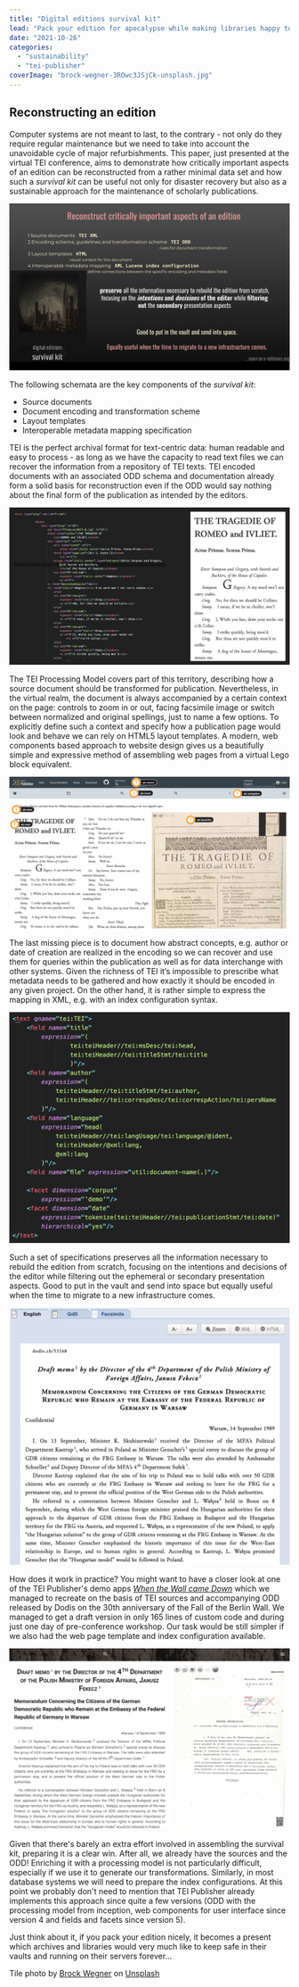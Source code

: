```yaml
---
title: "Digital editions survival kit"
lead: "Pack your edition for apocalypse while making libraries happy to keep it safe and running on their servers forever..."
date: "2021-10-26"
categories: 
  - "sustainability"
  - "tei-publisher"
coverImage: "brock-wegner-3ROwc3JSjCk-unsplash.jpg"
---
```


## Reconstructing an edition

Computer systems are not meant to last, to the contrary - not only do they require regular maintenance but we need to take into account the unavoidable cycle of major refurbishments. This paper, just presented at the virtual TEI conference, aims to demonstrate how critically important aspects of an edition can be reconstructed from a rather minimal data set and how such a _survival kit_ can be useful not only for disaster recovery but also as a sustainable approach for the maintenance of scholarly publications.

![Poster for 2021 TEI Conference by Magdalena Turska](/img/survivalkit.png)

The following schemata are the key components of the _survival kit_:

- Source documents
- Document encoding and transformation scheme
- Layout templates
- Interoperable metadata mapping specification

TEI is the perfect archival format for text-centric data: human readable and easy to process - as long as we have the capacity to read text files we can recover the information from a repository of TEI texts. TEI encoded documents with an associated ODD schema and documentation already form a solid basis for reconstruction even if the ODD would say nothing about the final form of the publication as intended by the editors.

![TEI source and rendition via the Processing Model](/img/processingmodel.png)

The TEI Processing Model covers part of this territory, describing how a source document should be transformed for publication. Nevertheless, in the virtual realm, the document is always accompanied by a certain context on the page: controls to zoom in or out, facing facsimile image or switch between normalized and original spellings, just to name a few options. To explicitly define such a context and specify how a publication page would look and behave we can rely on HTML5 layout templates. A modern, web components based approach to website design gives us a beautifully simple and expressive method of assembling web pages from a virtual Lego block equivalent.

![HTML5 page layout using web components](/img/components.png)

The last missing piece is to document how abstract concepts, e.g. author or date of creation are realized in the encoding so we can recover and use them for queries within the publication as well as for data interchange with other systems. Given the richness of TEI it’s impossible to prescribe what metadata needs to be gathered and how exactly it should be encoded in any given project. On the other hand, it is rather simple to express the mapping in XML, e.g. with an index configuration syntax.

![Sample index configuration with fields and facets](/img/indexconfiguration.png)

Such a set of specifications preserves all the information necessary to rebuild the edition from scratch, focusing on the intentions and decisions of the editor while filtering out the ephemeral or secondary presentation aspects. Good to put in the vault and send into space but equally useful when the time to migrate to a new infrastructure comes.

![Original Dodis layout](/img/dodis.png)

How does it work in practice? You might want to have a closer look at one of the TEI Publisher's demo apps [_When the Wall came Down_](https://github.com/eeditiones/dodis-wall) which we managed to recreate on the basis of TEI sources and accompanying ODD released by Dodis on the 30th anniversary of the Fall of the Berlin Wall. We managed to get a draft version in only 165 lines of custom code and during just one day of pre-conference workshop. Our task would be still simpler if we also had the web page template and index configuration available.

![Recreated document view](/img/wall.png)

Given that there's barely an extra effort involved in assembling the survival kit, preparing it is a clear win. After all, we already have the sources and the ODD! Enriching it with a processing model is not particularly difficult, especially if we use it to generate our transformations. Similarly, in most database systems we will need to prepare the index configurations. At this point we probably don't need to mention that TEI Publisher already implements this approach since quite a few versions (ODD with the processing model from inception, web components for user interface since version 4 and fields and facets since version 5).

Just think about it, if you pack your edition nicely, it becomes a present which archives and libraries would very much like to keep safe in their vaults and running on their servers forever...

Tile photo by <a href="https://unsplash.com/@isthatbrock?utm_source=unsplash&utm_medium=referral&utm_content=creditCopyText" target="unsplash">Brock Wegner</a> on <a href="https://unsplash.com/s/photos/vault?utm_source=unsplash&utm_medium=referral&utm_content=creditCopyText" target="unsplash">Unsplash</a>
